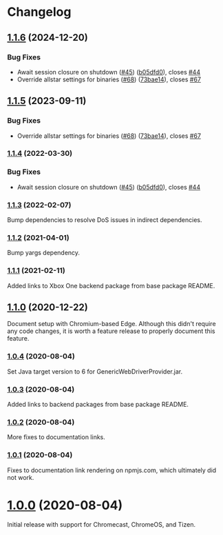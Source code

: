 # Changelog

## [1.1.6](https://github.com/joeyparrish/generic-webdriver-server/compare/generic-webdriver-server-v1.1.5...generic-webdriver-server-v1.1.6) (2024-12-20)


### Bug Fixes

* Await session closure on shutdown ([#45](https://github.com/joeyparrish/generic-webdriver-server/issues/45)) ([b05dfd0](https://github.com/joeyparrish/generic-webdriver-server/commit/b05dfd023960fe5a8f0bfbe38dfe714f3893ac76)), closes [#44](https://github.com/joeyparrish/generic-webdriver-server/issues/44)
* Override allstar settings for binaries ([#68](https://github.com/joeyparrish/generic-webdriver-server/issues/68)) ([73bae14](https://github.com/joeyparrish/generic-webdriver-server/commit/73bae14ae4cc51984533e6c0e04ec060089bdb81)), closes [#67](https://github.com/joeyparrish/generic-webdriver-server/issues/67)

## [1.1.5](https://github.com/shaka-project/generic-webdriver-server/compare/generic-webdriver-server-v1.1.4...generic-webdriver-server-v1.1.5) (2023-09-11)


### Bug Fixes

* Override allstar settings for binaries ([#68](https://github.com/shaka-project/generic-webdriver-server/issues/68)) ([73bae14](https://github.com/shaka-project/generic-webdriver-server/commit/73bae14ae4cc51984533e6c0e04ec060089bdb81)), closes [#67](https://github.com/shaka-project/generic-webdriver-server/issues/67)

### [1.1.4](https://github.com/shaka-project/generic-webdriver-server/compare/generic-webdriver-server-v1.1.3...generic-webdriver-server-v1.1.4) (2022-03-30)


### Bug Fixes

* Await session closure on shutdown ([#45](https://github.com/shaka-project/generic-webdriver-server/issues/45)) ([b05dfd0](https://github.com/shaka-project/generic-webdriver-server/commit/b05dfd023960fe5a8f0bfbe38dfe714f3893ac76)), closes [#44](https://github.com/shaka-project/generic-webdriver-server/issues/44)

### [1.1.3](https://github.com/shaka-project/generic-webdriver-server/compare/generic-webdriver-server-v1.1.2...generic-webdriver-server-v1.1.3) (2022-02-07)

Bump dependencies to resolve DoS issues in indirect dependencies.

### [1.1.2](https://github.com/shaka-project/generic-webdriver-server/compare/generic-webdriver-server-v1.1.1...generic-webdriver-server-v1.1.2) (2021-04-01)

Bump yargs dependency.

### [1.1.1](https://github.com/shaka-project/generic-webdriver-server/compare/generic-webdriver-server-v1.1.0...generic-webdriver-server-v1.1.1) (2021-02-11)

Added links to Xbox One backend package from base package README.

## [1.1.0](https://github.com/shaka-project/generic-webdriver-server/compare/generic-webdriver-server-v1.0.4...generic-webdriver-server-v1.1.0) (2020-12-22)

Document setup with Chromium-based Edge.  Although this didn't require any code
changes, it is worth a feature release to properly document this feature.

### [1.0.4](https://github.com/shaka-project/generic-webdriver-server/compare/generic-webdriver-server-v1.0.3...generic-webdriver-server-v1.0.4) (2020-08-04)

Set Java target version to 6 for GenericWebDriverProvider.jar.

### [1.0.3](https://github.com/shaka-project/generic-webdriver-server/compare/generic-webdriver-server-v1.0.2...generic-webdriver-server-v1.0.3) (2020-08-04)

Added links to backend packages from base package README.

### [1.0.2](https://github.com/shaka-project/generic-webdriver-server/compare/generic-webdriver-server-v1.0.1...generic-webdriver-server-v1.0.2) (2020-08-04)

More fixes to documentation links.

### [1.0.1](https://github.com/shaka-project/generic-webdriver-server/compare/generic-webdriver-server-v1.0.0...generic-webdriver-server-v1.0.1) (2020-08-04)

Fixes to documentation link rendering on npmjs.com, which ultimately did not
work.

# [1.0.0](https://github.com/shaka-project/generic-webdriver-server/commit/72100d7dffb4997d47360d5f0d81ae1409d6200b) (2020-08-04)

Initial release with support for Chromecast, ChromeOS, and Tizen.
